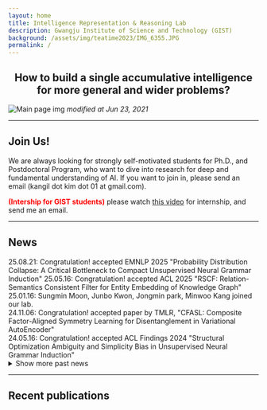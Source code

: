 ```yaml
---
layout: home
title: Intelligence Representation & Reasoning Lab
description: Gwangju Institute of Science and Technology (GIST)
background: /assets/img/teatime2023/IMG_6355.JPG
permalink: /
---
```


<h2 style="text-align: center; font-weight: bold">How to build a single accumulative intelligence <br>for more general and wider problems?</h2>
<!-- ## **How to build a single accumulative intelligence <br>for more general and wider problems?** -->

![Main page img](assets/img/Lab_Vision.png)
*modified at Jun 23, 2021*

---


<!--
## Notice
We are always looking for strongly self-motivated students for Ph.D., and Postdoctoral Program, who want to dive into research for deep and fundamental understanding of AI.
If you want to join in, please send an email (kangil dot kim dot 01 at gmail.com).
-->


## Join Us!
We are always looking for strongly self-motivated students for Ph.D., and Postdoctoral Program, who want to dive into research for deep and fundamental understanding of AI. 
If you want to join in, please send an email (kangil dot kim dot 01 at gmail.com).

<b style='color:red;'> (Intership for GIST students)</b> please watch [this video](https://youtu.be/DzTm0Xl-Yjg) for internship, and send me an email.  
<!--
-->

---

## News
<div>
25.08.21: Congratulation! accepted EMNLP 2025 "Probability Distribution Collapse: A Critical Bottleneck to Compact Unsupervised Neural Grammar Induction"
25.05.16: Congratulation! accepted ACL 2025 "RSCF: Relation-Semantics Consistent Filter for Entity Embedding of Knowledge Graph" <br/>
25.01.16: Sungmin Moon, Junbo Kwon, Jongmin park, Minwoo Kang joined our lab. <br/>
24.11.06: Congratulation! accepted paper by TMLR, "CFASL: Composite Factor-Aligned Symmetry Learning for Disentanglement in Variational AutoEncoder" <br/>
24.05.16: Congratulation! accepted ACL Findings 2024  "Structural Optimization Ambiguity and Simplicity Bias in Unsupervised Neural Grammar Induction"
</div>

<details>
  <summary>Show more past news</summary>
  <div style="margin-top: 1em">
    24.01.20: ICLR 2024, "Fixed Non-negative Orthogonal Classifier: Inducing Zero-mean Neural Collapse with Feature Dimension Separation" <br/>
    24.01.20: ICLR 2024, "Output-Domain Focused Inductive Bias on Latent Feature Clusters in Visual Classification."<br/>
    23.07.10: ESWA, "Feature Structure Distillation with Centered Kernel Alignment in BERT Transferring"<br/>
    22.09.15: NeuRIPS2022, "Spherization Layer: Representation Using Only Angles" from NeurIPS 2022.<br/>
    22.03.12: IEEE TNNLS, "Tackling the Challenges in Scene Graph Generation with Local-to-Global Interactions"<br/>
	22.03.04: NRF Grant: "Development of AI for Canonicalized Expression of Trained Hypotheses by Resolving Ambiguity in Various Relation Levels of Representation Learning <br/>
  </div>
</details>

---

<!--
## Research Infra
**1. Researchers**
- 15+ Ph.D, M.Sc. students, and B.Sc. students

**2. Computing Infra**
- IRR Lab private server room and servers
- GIST AI Graduate School Servers
- GIST AI Research Center Servers

**3. Funding**
![fundings_logo](assets/img/Funding.png)
 -->

## Recent publications
